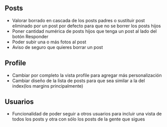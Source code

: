## Posts
- Valorar borrado en cascada de los posts padres o sustituir post eliminado por un post por defecto para que no se borrer los posts hijos
- Poner cantidad numérica de posts hijos que tenga un post al lado del botón Responder
- Poder subir una o más fotos al post
- Aviso de seguro que quieres borrar un post

## Profile
- Cambiar por completo la vista profile para agregar más personalización
- Cambiar diseño de la lista de posts para que sea similar a la del index(los margins principalmente) 

## Usuarios
- Funcionalidad de poder seguir a otros usuarios para incluir una vista de todos los posts y otra con sólo los posts de la gente que sigues
